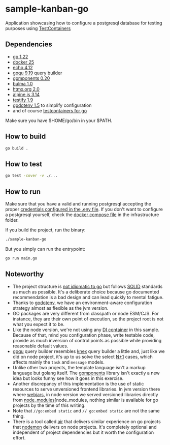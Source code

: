 # sample-kanban-go

Application showcasing how to configure a postgresql database for testing
purposes using [TestContainers][testcontainers]

## Dependencies

- [go 1.22][go]
- [docker 25][docker]
- [echo 4.12][echo]
- [goqu 9.19][goqu] query builder
- [gomponents 0.20][gomponents]
- [bulma 1.0][bulma]
- [htmx.org 2.0][htmx]
- [alpine.js 3.14][alpinejs]
- [testify 1.9][testify]
- [godotenv 1.5][godotenv] to simplify configuration
- and of course [testcontainers for go][go-testcontainers]

Make sure you have $HOME/go/bin in your $PATH.

## How to build

```bash
go build .
```

## How to test

```bash
go test -cover -v ./...
```

## How to run

Make sure that you have a valid and running postgresql accepting the proper
[credentials configured in the .env file][env]. If you don't want to configure a
postgresql yourself, check the [docker compose file][compose] in the
infrastructure folder.

If you build the project, run the binary:

```bash
./sample-kanban-go
```

But you simply can run the entrypoint:

```bash
go run main.go
```

## Noteworthy

- The project structure is [not idiomatic to go][go-project-structure] but
  follows [SOLID][solid] standards as much as possible. It's a deliberate choice
  because go documented recommendation is a bad design and can lead quickly to
  mental fatigue.
- Thanks to [godotenv][godotenv], we have an environment-aware configuration
  strategy almost as flexible as the jvm version.
- GO packages are very different from classpath or node ESM/CJS. For instance,
  they are their own point of execution, so the project root is not what you
  expect it to be.
- Like the node version, we're not using any [DI container][di] in this sample.
  Because of that, mind you configuration phase, write testable code, provide as
  much inversion of control points as possible while providing reasonable
  default values.
- [goqu][goqu] query builder resembles [knex][knex] query builder a little and, 
  just like we did on node project, it's up to us solve the select [N+1][n+1]
  cases, which affects mainly the `task` and `message` models.
- Unlike other two projects, the template language isn't a markup language but
  golang itself. The [gomponents][gomponents] library isn't exactly a new idea
  but looks funny see how it goes in this exercise.
- Another discrepancy of this implementation is the use of static resources to
  serve unversioned frontend libraries. In jvm version there where
  [webjars][webjars], in node version we served versioned libraries directly
  from [node_modules][node_modules, nothing similar is available for go projects
  by the time of this writing.
- Note that `//go:embed static` and `// go:embed static` are not the same thing.
- There is a tool called [air][air] that delivers similar experience on go
  projects that [nodemon][nodemon] delivers on node projects. It's completely
  optional and independent of project dependencies but it worth the
  configuration effort.

[testcontainers]: https://testcontainers.com/
[go]: https://go.dev/
[docker]: https://docs.docker.com/engine/install
[echo]: https://echo.labstack.com/
[goqu]: https://github.com/doug-martin/goqu
[gomponents]: https://www.gomponents.com/
[bulma]: https://bulma.io/documentation/
[htmx]: https://htmx.org/docs/#introduction
[alpinejs]: https://alpinejs.dev
[testify]: https://github.com/stretchr/testify
[godotenv]: https://github.com/joho/godotenv
[air]: https://github.com/air-verse/air
[go-testcontainers]: https://golang.testcontainers.org/modules/postgres/
[go-project-structure]: https://go.dev/doc/modules/layout
[solid]: https://en.wikipedia.org/wiki/SOLID
[env]: ./.env
[compose]: ../infrastructure/docker-compose.yml
[di]: https://martinfowler.com/articles/injection.html
[knex]: https://knexjs.org
[n+1]: https://stackoverflow.com/a/39696775/420096
[webjars]: https://www.webjars.org/
[node_modules]: https://docs.npmjs.com/cli/v7/configuring-npm/folders#node-modules
[nodemon]: https://nodemon.io/

